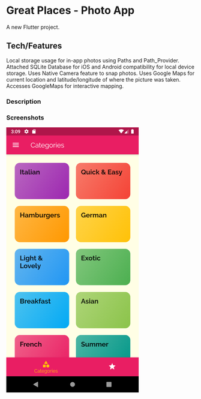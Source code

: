 # Great Places - Photo App

A new Flutter project.

## Tech/Features

Local storage usage for in-app photos using Paths and Path_Provider.
Attached SQLite Database for iOS and Android compatibility for local device storage.
Uses Native Camera feature to snap photos.
Uses Google Maps for current location and latitude/longitude of where the picture was taken.
Accesses GoogleMaps for interactive mapping.

### Description

### Screenshots

![alt text](https://github.com/Twistedben/Recipes-app/blob/master/screenshots/home_page.png "Home Screen Meal Categories")
